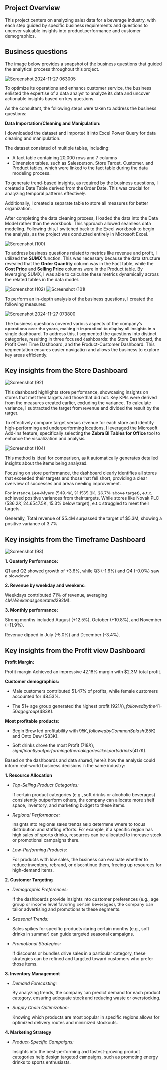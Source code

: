 ## Project Overview
This project centers on analyzing sales data for a beverage industry, with each step guided by specific business requirements and questions to uncover valuable insights into product performance and customer demographics.

## Business questions
The image below provides a snapshot of the business questions that guided the analytical process throughout this project.

![Screenshot 2024-11-27 063005](https://github.com/user-attachments/assets/8dcdd3dc-8ce3-4358-835c-9225ea5c493f)

To optimize its operations and enhance customer service, the business enlisted the expertise of a data analyst to analyze its data and uncover actionable insights based on key questions.

As the consultant, the following steps were taken to address the business questions:

**Data Importation/Cleaning and Manipulation:**

I downloaded the dataset and imported it into Excel Power Query for data cleaning and manipulation.

The dataset consisted of multiple tables, including:
- A fact table containing 20,000 rows and 7 columns
- Dimension tables, such as Salesperson, Store Target, Customer, and Product tables, which were linked to the fact table during the data modeling process.

To generate trend-based insights, as required by the business questions, I created a Date Table derived from the Order Date. This was crucial for analyzing temporal patterns effectively.

Additionally, I created a separate table to store all measures for better organization.

After completing the data cleaning process, I loaded the data into the Data Model rather than the workbook. This approach allowed seamless data modeling. Following this, I switched back to the Excel workbook to begin the analysis, as the project was conducted entirely in Microsoft Excel.

![Screenshot (100)](https://github.com/user-attachments/assets/b8d1ae06-c98e-40ad-83ca-e6eab3330964)


To address business questions related to metrics like revenue and profit, I utilized the **SUMX** function. This was necessary because the data structure revealed that the **Order Quantity** column was in the Fact table, while the **Cost Price** and **Selling Price** columns were in the Product table. By leveraging SUMX, I was able to calculate these metrics dynamically across the related tables in the data model. 

![Screenshot (102)](https://github.com/user-attachments/assets/f888233b-2549-42b8-b31d-84fbcd8aecae)
![Screenshot (101)](https://github.com/user-attachments/assets/2adbb5b9-1ff8-441d-9cc5-891e2d292802)


To perform an in-depth analysis of the business questions, I created the following measures:

![Screenshot 2024-11-27 073800](https://github.com/user-attachments/assets/416465c4-a0b5-4c95-9a96-739163e5f635)


The business questions covered various aspects of the company’s operations over the years, making it impractical to display all insights in a single dashboard. To address this, I segmented the questions into distinct categories, resulting in three focused dashboards: the Store Dashboard, the Profit Over Time Dashboard, and the Product-Customer Dashboard. This segmentation ensures easier navigation and allows the business to explore key areas efficiently.

## Key insights from the Store Dashboard

![Screenshot (92)](https://github.com/user-attachments/assets/c1ffaf3a-f058-45f1-b429-90b42f46da73)

This dashboard highlights store performance, showcasing insights on stores that met their targets and those that did not. Key KPIs were derived from the measures created earlier, excluding the variance. To calculate variance, I subtracted the target from revenue and divided the result by the target.

To effectively compare target versus revenue for each store and identify high-performing and underperforming locations, I leveraged the Microsoft Add-Ins feature, specifically selecting the **Zebra BI Tables for Office** tool to enhance the visualization and analysis.

![Screenshot (104)](https://github.com/user-attachments/assets/7186d9fa-25a8-4003-8160-4c5bf3c7f235)

This method is ideal for comparison, as it automatically generates detailed insights about the items being analyzed.

Focusing on store performance, the dashboard clearly identifies all stores that exceeded their targets and those that fell short, providing a clear overview of successes and areas needing improvement.

For instance,Lee-Myers ($548.4K, 31.1% above target), Myers-Lopez ($565.2K, 26.7% above target), e.t.c, achieved positive variances from their targets. While stores like Novak PLC ($536.2K, 24.6% below target),Miller ($547.5K, 15.3% below target), e.t.c struggled to meet their targets.

Generally, Total revenue of $5.4M surpassed the target of $5.3M, showing a positive variance of 3.7%


## Key insights from the Timeframe Dashboard
![Screenshot (93)](https://github.com/user-attachments/assets/74a87eec-fd86-439e-aa01-62256137dcb5)


**1. Quaterly Performance:**

Q1 and Q2 showed growth of +3.6%, while Q3 (-1.6%) and Q4 (-0.0%) saw a slowdown.

**2. Revenue by weekday and weekend:**

Weekdays contributed 71% of revenue, averaging $4M. Weekends generated 29% of revenue ($2M).

**3. Monthly performance:**

Strong months included August (+12.5%), October (+10.8%), and November (+11.9%).

Revenue dipped in July (-5.0%) and December (-3.4%).


## Key insights from the Profit view Dashboard

**Profit Margin:**

Profit margin Achieved an impressive 42.18% margin with $2.3M total profit.

**Customer demographics:**

- Male customers contributed 51.47% of profits, while female customers accounted for 48.53%.

- The 51+ age group generated the highest profit ($921K), followed by the 41–50 age group ($483K).


**Most profitable products:**

- Begin Brew led profitability with $95K, followed by Common Splash ($85K) and Onto Dew ($83K).

- Soft drinks drove the most Profit ($718K), significantly outperforming other categories like sports drinks ($417K).



Based on the dashboards and data shared, here’s how the analysis could inform real-world business decisions in the same industry:

**1. Resource Allocation**

- *Top-Selling Product Categories:* 
  
  If certain product categories (e.g., soft drinks or alcoholic beverages) consistently outperform others, the company can allocate more shelf space, inventory, and marketing budget to these items.

- *Regional Performance:*
  
   Insights into regional sales trends help determine where to focus distribution and staffing efforts. For example, if a specific region has high sales of sports drinks, resources can be allocated to increase stock or promotional campaigns there.

- *Low-Performing Products:*
  
   For products with low sales, the business can evaluate whether to reduce inventory, rebrand, or discontinue them, freeing up resources for high-demand items.


**2. Customer Targeting**

- *Demographic Preferences:*

  If the dashboards provide insights into customer preferences (e.g., age group or income level favoring certain beverages), the company can tailor advertising and promotions to these segments.

- *Seasonal Trends:*
  
   Sales spikes for specific products during certain months (e.g., soft drinks in summer) can guide targeted seasonal campaigns.


- *Promotional Strategies:*

   If discounts or bundles drive sales in a particular category, these strategies can be refined and targeted toward customers who prefer those items.



**3. Inventory Management**

- *Demand Forecasting:* 
  
  By analyzing trends, the company can predict demand for each product category, ensuring adequate stock and reducing waste or overstocking.

- *Supply Chain Optimization:*
  
   Knowing which products are most popular in specific regions allows for optimized delivery routes and minimized stockouts.



**4. Marketing Strategy**

- *Product-Specific Campaigns:* 

  Insights into the best-performing and fastest-growing product categories help design targeted campaigns, such as promoting energy drinks to sports enthusiasts.
